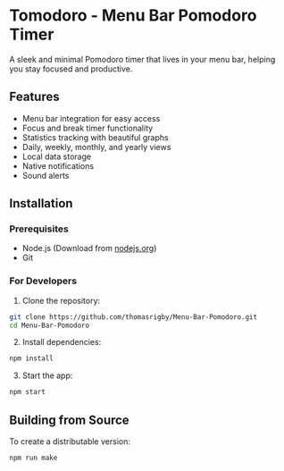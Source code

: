 # Tomodoro - Menu Bar Pomodoro Timer

A sleek and minimal Pomodoro timer that lives in your menu bar, helping you stay focused and productive.

## Features

- Menu bar integration for easy access
- Focus and break timer functionality
- Statistics tracking with beautiful graphs
- Daily, weekly, monthly, and yearly views
- Local data storage
- Native notifications
- Sound alerts

## Installation

### Prerequisites
- Node.js (Download from [nodejs.org](https://nodejs.org))
- Git


### For Developers
1. Clone the repository:
```bash
git clone https://github.com/thomasrigby/Menu-Bar-Pomodoro.git
cd Menu-Bar-Pomodoro
```

2. Install dependencies:
```bash
npm install
```

3. Start the app:
```bash
npm start
```

## Building from Source

To create a distributable version:
```bash
npm run make
```